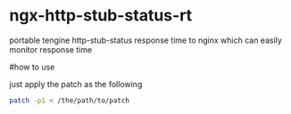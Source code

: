 # ngx-http-stub-status-rt
portable tengine http-stub-status response time to nginx which can easily monitor response time

#how to use

just apply the patch as the following
````bash
patch -p1 < /the/path/to/patch
````
